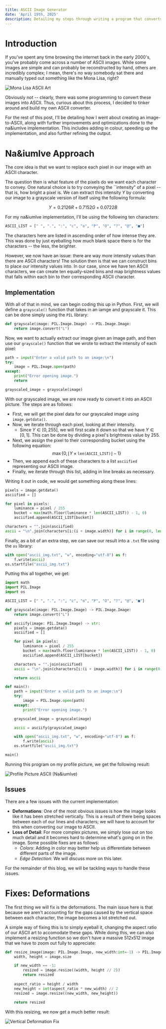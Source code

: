 ```yaml
---
title: ASCII Image Generator
date: 'April 19th, 2025'
description: Detailing my steps through writing a program that converts images to ASCII art.
---
```


# Introduction
If you've spent any time browsing the internet back in the early 2000's, you've probably come across a number of ASCII images. While some images are simple and can probably be reconstructed by hand, others are incredibly complex; I mean, there's no way somebody sat there and manually typed out something like the Mona Lisa, right?

![Mona Lisa ASCII Art](/blog/ascii/mona-lisa.jpg "Mona Lisa ASCII Art")

Obviously not -- clearly, there was some programming to convert these images into ASCII. Thus, curious about this process, I decided to tinker around and build my own ASCII converter.

For the rest of this post, I'll be detailing how I went about creating an image-to-ASCII, along with further improvements and optimizations done to the na&iumlve implementation. This includes adding in colour, speeding up the implementation, and also further refining the output.

# Na&iumlve Approach
The core idea is that we want to replace each pixel in our image with an ASCII character. 

The question then is what feature of the pixels do we want each character to convey. One natural choice is to try conveying the ``intensity" of a pixel -- that is, how bright a pixel is. We can extract this intensity $Y$ by converting our image to a grayscale version of itself using the following formula:

$$
Y = 0.2126R + 0.7152G + 0.0722B
$$

For my na&iumlve implementation, I'll be using the following ten characters:
```python
ASCII_LIST = [" ", ".", ":", "c", "o", "P", "O", "?", "@", "■"]
```

The characters here are listed in ascending order of how intense they are. This was done by just eyeballing how much blank space there is for the characters -- the less, the brighter.

However, we now have an issue: there are way more intensity values than there are ASCII characters! The solution then is that we can construct bins to place our intensity values into. In our case, since we have ten ASCII characters, we can create ten equally-sized bins and map brightness values that falls within each bin to their corresponding ASCII character.

## Implementation
With all of that in mind, we can begin coding this up in Python. First, we will define a `grayscale()` function that takes in an iamge and grayscale it. This can be done simply using the `PIL` library:

```python
def grayscale(image: PIL.Image.Image) -> PIL.Image.Image:
    return image.convert("L")
```

Now, we want to actually extract our image given an image path, and then use our `grayscale()` function that we wrote to extract the intensity of each pixel:
```python
path = input("Enter a valid path to an image:\n")
try:
    image = PIL.Image.open(path)
except:
    print("Error opening image.")
    return

grayscaled_image = grayscale(image)
```

With our grayscaled image, we are now ready to convert it into an ASCII picture. The steps are as follows:
- First, we will get the pixel data for our grayscaled image using `image.getdata()`.
- Now, we iterate through each pixel, looking at their intensity.
    - Since $Y \in [0, 255]$, we will first scale it down so that we have $Y \in [0, 1]$. This can be done by dividing a pixel's brightness value by $255$.
- Next, we assign the pixel to their corresponding bucket using the following equation:
$$
\max\left\{0, \lfloor Y \times \texttt{len(ASCII\_LIST)}\rfloor - 1\right\}
$$
- Then, we append each of these characters to a list `asciified` representing our ASCII image.
- Finally, we iterate through this list, adding in line breaks as necessary.

Writing it out in code, we would get something along these lines:
```python
pixels = image.getdata()
asciified = []

for pixel in pixels:
    luminance = pixel / 255
    bucket = max(math.floor(luminance * len(ASCII_LIST)) - 1, 0)
    asciified.append(ASCII_LIST[bucket])

characters = "".join(asciified)
ascii = "\n".join(characters[i:(i + image.width)] for i in range(0, len(characters), image.width))
```

Finally, as a bit of an extra step, we can save our result into a `.txt` file using the `os` library:
```python
with open("ascii_img.txt", "w", encoding="utf-8") as f:
    f.write(ascii)
os.startfile("ascii_img.txt")
```

Putting this all together, we get:
```python
import math
import PIL.Image
import os

ASCII_LIST = [" ", ".", ":", "c", "o", "P", "O", "?", "@", "■"]

def grayscale(image: PIL.Image.Image) -> PIL.Image.Image:
    return image.convert("L")

def asciify(image: PIL.Image.Image) -> str:
    pixels = image.getdata()
    asciified = []

    for pixel in pixels:
        luminance = pixel / 255
        bucket = max(math.floor(luminance * len(ASCII_LIST)) - 1, 0)
        asciified.append(ASCII_LIST[bucket])

    characters = "".join(asciified)
    ascii = "\n".join(characters[i:(i + image.width)] for i in range(0, len(characters), image.width))

    return ascii

def main():
    path = input("Enter a valid path to an image:\n")
    try:
        image = PIL.Image.open(path)
    except:
        print("Error opening image.")

    grayscaled_image = grayscale(image)

    ascii = asciify(grayscaled_image)

    with open("ascii_img.txt", "w", encoding="utf-8") as f:
        f.write(ascii)
    os.startfile("ascii_img.txt")

main()
```

Running this program on my profile picture, we get the following result:

![Profile Picture ASCII (Na&iumlve)](/blog/ascii/dark-raven-ascii-naive.png "Profile Picture ASCII (Na&iumlve)")

## Issues
There are a few issues with the current implementation:
- **Deformations**: One of the most obvious issues is how the image looks like it has been stretched vertically. This is a result of there being spaces between each of our lines and characters; we will have to account for this when converting our image to ASCII.
- **Loss of Detail**: For more complex pictures, we simply lose out on too much detail and it becomes hard to determine what's going on in the image. Some possible fixes are as follows:
    - *Colors*: Adding in color may better help us differentiate between different parts of the image.
    - *Edge Detection*: We will discuss more on this later.

For the remainder of this blog, we will be tackling ways to handle these issues.

# Fixes: Deformations
The first thing we will fix is the deformations. The main issue here is that because we aren't accounting for the gaps caused by the vertical space between each character, the image becomes a lot stretched out.

A simple way of fixing this is to simply eyeball it, changing the aspect ratio of our ASCII art to accomodate these gaps. While doing this, we can also implement a resizing function so we don't have a massive 512x512 image that we have to zoom out fully to appreciate:
```python
def resize_image(image: PIL.Image.Image, new_width:int=-1) -> PIL.Image.Image:
    width, height = image.size

    if new_width == -1:
        resized = image.resize((width, height // 2))
        return resized
    
    aspect_ratio = height / width
    new_height = int(aspect_ratio * new_width) // 2
    resized = image.resize((new_width, new_height))
    
    return resized
```

With this resizing, we now get a much better result:

![Vertical Deformation Fix](/blog/ascii/dark-raven-deformation-fix.png "Vertical Deformation Fix")
